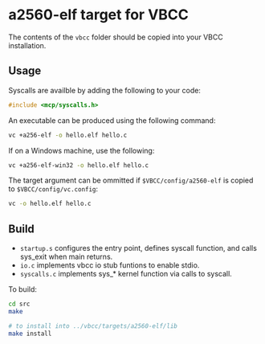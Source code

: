 # a2560-elf target for VBCC

The contents of the `vbcc` folder should be copied into your VBCC installation.

## Usage

Syscalls are availble by adding the following to your code:
```C
#include <mcp/syscalls.h>
```

An executable can be produced using the following command:
```bash
vc +a256-elf -o hello.elf hello.c
```
If on a Windows machine, use the following:
```bash
vc +a256-elf-win32 -o hello.elf hello.c
```
The target argument can be ommitted if `$VBCC/config/a2560-elf` is copied to `$VBCC/config/vc.config`:
```bash
vc -o hello.elf hello.c
```

## Build

- `startup.s` configures the entry point, defines syscall function, and calls sys_exit when main returns.
- `io.c` implements vbcc io stub funtions to enable stdio.
- `syscalls.c` implements sys_* kernel function via calls to syscall.

To build:
```bash
cd src
make

# to install into ../vbcc/targets/a2560-elf/lib
make install
```

